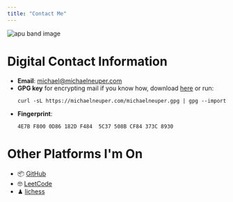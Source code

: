 ```yaml
---
title: "Contact Me"
---
```



![apu band image](/images/apu_band.gif)

# Digital Contact Information

- **Email**: <a href="mailto: michael@michaelneuper.com">michael@michaelneuper.com</a>
- **GPG key** for encrypting mail if you know how, download [here](https://michaelneuper.com/michaelneuper.gpg) or run:
    ```
    curl -sL https://michaelneuper.com/michaelneuper.gpg | gpg --import
    ```
- **Fingerprint**: 
    ```
    4E7B F800 0D86 182D F484  5C37 508B CF84 373C 8930
    ```

# Other Platforms I'm On

- 📦 [GitHub](https://github.com/michaelneuper/)
- 🤓 [LeetCode](https://leetcode.com/michaelneuper/)
- ♟ [lichess](https://lichess.org/@/chessplayer8754)